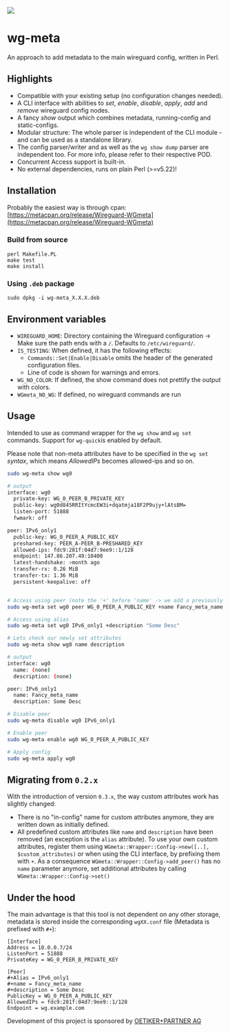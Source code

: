 ![](https://img.shields.io/cpan/v/Wireguard-WGmeta)

# wg-meta

An approach to add metadata to the main wireguard config, written in Perl.

## Highlights

- Compatible with your existing setup (no configuration changes needed).
- A CLI interface with abilities to _set_, _enable_, _disable_, _apply_, _add_ and _remove_ wireguard config nodes.
- A fancy _show_ output which combines metadata, running-config and static-configs.
- Modular structure: The whole parser is independent of the CLI module - and can be used as a standalone library.
- The config parser/writer and as well as the `wg show dump` parser are independent too. For more info, please refer to
  their respective POD.
- Concurrent Access support is built-in.
- No external dependencies, runs on plain Perl (>=v5.22)!

## Installation

Probably the easiest way is through
cpan: [https://metacpan.org/release/Wireguard-WGmeta](https://metacpan.org/release/Wireguard-WGmeta)

### Build from source

```shell
perl Makefile.PL
make test
make install
```

### Using `.deb` package

```shell
sudo dpkg -i wg-meta_X.X.X.deb
```

## Environment variables

- `WIREGUARD_HOME`: Directory containing the Wireguard configuration -> Make sure the path ends with a `/`. Defaults
  to `/etc/wireguard/`.
- `IS_TESTING`: When defined, it has the following effects:
    - `Commands::Set|Enable|Disable` omits the header of the generated configuration files.
    - Line of code is shown for warnings and errors.
- `WG_NO_COLOR`: If defined, the show command does not prettify the output with colors.
- `WGmeta_NO_WG`: If defined, no wireguard commands are run

## Usage

Intended to use as command wrapper for the `wg show` and `wg set` commands. Support for `wg-quick`is enabled by default.

Please note that non-meta attributes have to be specified in the `wg set` _syntax_, which means _AllowedIPs_ becomes
allowed-ips and so on.

```bash
sudo wg-meta show wg0

# output
interface: wg0
  private-key: WG_0_PEER_B_PRIVATE_KEY
  public-key: wg0d845RRItYcmcEW3i+dqatmja18F2P9ujy+lAtsBM=
  listen-port: 51888
  fwmark: off

peer: IPv6_only1
  public-key: WG_0_PEER_A_PUBLIC_KEY
  preshared-key: PEER_A-PEER_B-PRESHARED_KEY
  allowed-ips: fdc9:281f:04d7:9ee9::1/128
  endpoint: 147.86.207.49:10400
  latest-handshake: >month ago
  transfer-rx: 0.26 MiB
  transfer-tx: 1.36 MiB
  persistent-keepalive: off


# Access using peer (note the '+' before 'name' -> we add a previously unseen attribute)
sudo wg-meta set wg0 peer WG_0_PEER_A_PUBLIC_KEY +name Fancy_meta_name

# Access using alias
sudo wg-meta set wg0 IPv6_only1 +description "Some Desc"

# Lets check our newly set attributes
sudo wg-meta show wg0 name description

# output
interface: wg0
  name: (none)
  description: (none)

peer: IPv6_only1
  name: Fancy_meta_name
  description: Some Desc

# Disable peer
sudo wg-meta disable wg0 IPv6_only1

# Enable peer
sudo wg-meta enable wg0 WG_0_PEER_A_PUBLIC_KEY

# Apply config
sudo wg-meta apply wg0

```


## Migrating from `0.2.x`

With the introduction of version `0.3.x`, the way custom attributes work has slightly changed:

- There is no "in-config" name for custom attributes anymore, they are written down as initially defined.
- All predefined custom attributes like `name` and `description` have been removed (an exception is the `alias` attribute). To use
your own custom attributes, register them using `WGmeta::Wrapper::Config->new([..], $custom_attributes)` or when using the CLI interface, by prefixing them with `+`. 
  As a consequence `WGmeta::Wrapper::Config->add_peer()` has no `name` parameter anymore, set additional attributes by calling `WGmeta::Wrapper::Config->set()`
  

## Under the hood

The main advantage is that this tool is not dependent on any other storage, metadata is stored inside the corresponding
`wgXX.conf` file (Metadata is prefixed with `#+`):

```text
[Interface]
Address = 10.0.0.7/24
ListenPort = 51888
PrivateKey = WG_0_PEER_B_PRIVATE_KEY

[Peer]
#+Alias = IPv6_only1
#+name = Fancy_meta_name
#+description = Some Desc
PublicKey = WG_0_PEER_A_PUBLIC_KEY
AllowedIPs = fdc9:281f:04d7:9ee9::1/128
Endpoint = wg.example.com
```

Development of this project is sponsored by [OETIKER+PARTNER AG](https://oetiker.ch)

